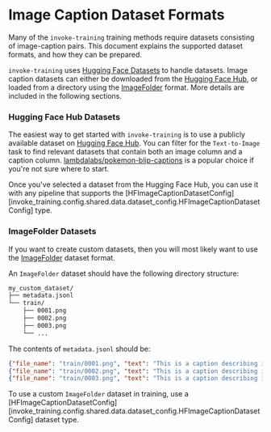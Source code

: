 # Image Caption Dataset Formats
Many of the `invoke-training` training methods require datasets consisting of image-caption pairs. This document explains the supported dataset formats, and how they can be prepared.

`invoke-training` uses [Hugging Face Datasets](https://huggingface.co/docs/datasets/main/en/index) to handle datasets. Image caption datasets can either be downloaded from the [Hugging Face Hub](https://huggingface.co/datasets), or loaded from a directory using the [ImageFolder](https://huggingface.co/docs/datasets/v2.4.0/en/image_load#imagefolder) format. More details are included in the following sections.

### Hugging Face Hub Datasets
The easiest way to get started with `invoke-training` is to use a publicly available dataset on [Hugging Face Hub](https://huggingface.co/datasets). You can filter for the `Text-to-Image` task to find relevant datasets that contain both an image column and a caption column. [lambdalabs/pokemon-blip-captions](https://huggingface.co/datasets/lambdalabs/pokemon-blip-captions) is a popular choice if you're not sure where to start.

Once you've selected a dataset from the Hugging Face Hub, you can use it with any pipeline that supports the [HFImageCaptionDatasetConfig][invoke_training.config.shared.data.dataset_config.HFImageCaptionDatasetConfig] type.

### ImageFolder Datasets
If you want to create custom datasets, then you will most likely want to use the [ImageFolder](https://huggingface.co/docs/datasets/v2.4.0/en/image_load#imagefolder) dataset format.

An `ImageFolder` dataset should have the following directory structure:
```bash
my_custom_dataset/
├── metadata.jsonl
└── train/
    ├── 0001.png
    ├── 0002.png
    ├── 0003.png
    └── ...
```

The contents of `metadata.jsonl` should be:
```json
{"file_name": "train/0001.png", "text": "This is a caption describing image 0001."}
{"file_name": "train/0002.png", "text": "This is a caption describing image 0002."}
{"file_name": "train/0003.png", "text": "This is a caption describing image 0003."}
```

To use a custom `ImageFolder` dataset in training, use a [HFImageCaptionDatasetConfig][invoke_training.config.shared.data.dataset_config.HFImageCaptionDatasetConfig] dataset type.
